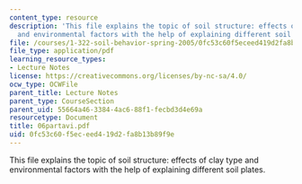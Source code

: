 ```yaml
---
content_type: resource
description: 'This file explains the topic of soil structure: effects of clay type
  and environmental factors with the help of explaining different soil plates.'
file: /courses/1-322-soil-behavior-spring-2005/0fc53c60f5eceed419d2fa8b13b89f9e_06partavi.pdf
file_type: application/pdf
learning_resource_types:
- Lecture Notes
license: https://creativecommons.org/licenses/by-nc-sa/4.0/
ocw_type: OCWFile
parent_title: Lecture Notes
parent_type: CourseSection
parent_uid: 55664a46-3384-4ac6-88f1-fecbd3d4e69a
resourcetype: Document
title: 06partavi.pdf
uid: 0fc53c60-f5ec-eed4-19d2-fa8b13b89f9e
---
```

This file explains the topic of soil structure: effects of clay type and environmental factors with the help of explaining different soil plates.